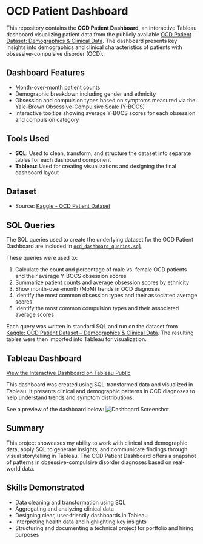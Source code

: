 # OCD Patient Dashboard
This repository contains the **OCD Patient Dashboard**, an interactive Tableau dashboard visualizing patient data from the publicly available [OCD Patient Dataset: Demographics & Clinical Data](https://www.kaggle.com/datasets/ohinhaque/ocd-patient-dataset-demographics-and-clinical-data/versions/1?resource=download). The dashboard presents key insights into demographics and clinical characteristics of patients with obsessive-compulsive disorder (OCD).

## Dashboard Features
- Month-over-month patient counts
- Demographic breakdown including gender and ethnicity
- Obsession and compulsion types based on symptoms measured via the Yale-Brown Obsessive-Compulsive Scale (Y-BOCS)
- Interactive tooltips showing average Y-BOCS scores for each obsession and compulsion category

## Tools Used
- **SQL**: Used to clean, transform, and structure the dataset into separate tables for each dashboard component
- **Tableau**: Used for creating visualizations and designing the final dashboard layout

## Dataset
- Source: [Kaggle - OCD Patient Dataset](https://www.kaggle.com/datasets/ohinhaque/ocd-patient-dataset-demographics-and-clinical-data/versions/1?resource=download)

## SQL Queries

The SQL queries used to create the underlying dataset for the OCD Patient Dashboard are included in [`ocd_dashboard_queries.sql`](./ocd_dashboard_queries.sql).

These queries were used to:
1. Calculate the count and percentage of male vs. female OCD patients and their average Y-BOCS obsession scores
2. Summarize patient counts and average obsession scores by ethnicity
3. Show month-over-month (MoM) trends in OCD diagnoses
4. Identify the most common obsession types and their associated average scores
5. Identify the most common compulsion types and their associated average scores

Each query was written in standard SQL and run on the dataset from [Kaggle: OCD Patient Dataset – Demographics & Clinical Data](https://www.kaggle.com/datasets/ohinhaque/ocd-patient-dataset-demographics-and-clinical-data/versions/1?resource=download). The resulting tables were then imported into Tableau for visualization.

## Tableau Dashboard
[View the Interactive Dashboard on Tableau Public](https://public.tableau.com/views/OCDPatientDashboard/Dashboard1?:language=en-US&:sid=&:redirect=auth&:display_count=n&:origin=viz_share_link)

This dashboard was created using SQL-transformed data and visualized in Tableau. It presents clinical and demographic patterns in OCD diagnoses to help understand trends and symptom distributions.

See a preview of the dashboard below:
![Dashboard Screenshot](./assets/OCD_Patient_Dashboard_Preview.png)

## Summary

This project showcases my ability to work with clinical and demographic data, apply SQL to generate insights, and communicate findings through visual storytelling in Tableau. The OCD Patient Dashboard offers a snapshot of patterns in obsessive-compulsive disorder diagnoses based on real-world data.

## Skills Demonstrated

- Data cleaning and transformation using SQL
- Aggregating and analyzing clinical data
- Designing clear, user-friendly dashboards in Tableau
- Interpreting health data and highlighting key insights
- Structuring and documenting a technical project for portfolio and hiring purposes

